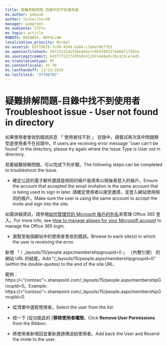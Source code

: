 ```yaml
---
title: 疑難排解問題-目錄中找不到使用者
ms.author: pebaum
author: Techwriter40
manager: pamgreen
ms.audience: ITPro
ms.topic: article
ROBOTS: NOINDEX, NOFOLLOW
localization_priority: Normal
ms.assetid: 63f7d676-7cd9-4549-ba84-c3a8a7867f63
ms.openlocfilehash: 59713231da25be441e7c05d788337e66bf17265a
ms.sourcegitcommit: b43f77221f47b50c41197a448a9c26c423ce1ad5
ms.translationtype: MT
ms.contentlocale: zh-TW
ms.lasthandoff: 11/15/2019
ms.locfileid: "37768792"
---
```

# <a name="troubleshoot-issue---user-not-found-in-directory"></a><span data-ttu-id="77363-102">疑難排解問題-目錄中找不到使用者</span><span class="sxs-lookup"><span data-stu-id="77363-102">Troubleshoot issue - User not found in directory</span></span>

<span data-ttu-id="77363-103">如果使用者會收到錯誤訊息 「 使用者找不到 」 目錄中，請嘗試再次其中問題類型是使用者不在目錄中。</span><span class="sxs-lookup"><span data-stu-id="77363-103">If users are receiving error message "user can't be found" in the directory, please try again where the Issue Type is User not in directory.</span></span>

<span data-ttu-id="77363-104">若要疑難排解問題，可以完成下列步驟。</span><span class="sxs-lookup"><span data-stu-id="77363-104">The following steps can be completed to troubleshoot the issue.</span></span>

- <span data-ttu-id="77363-105">確定公認的電子郵件邀請是相同的帳戶是用來以稍後再登入的帳戶。</span><span class="sxs-lookup"><span data-stu-id="77363-105">Ensure the account that accepted the email invitation is the same account that is being used to sign in later.</span></span> <span data-ttu-id="77363-106">請確定使用者以接受邀請，並登入網站使用相同的帳戶。</span><span class="sxs-lookup"><span data-stu-id="77363-106">Make sure the user is using the same account to accept the invite and sign into the site.</span></span> 

<span data-ttu-id="77363-107">如需詳細資訊，請參閱[如何管理您的 Microsoft 帳戶的別名</a>來管理 Office 365 登入](https://support.microsoft.com/help/12407/microsoft-account-how-to-manage-aliases)。</span><span class="sxs-lookup"><span data-stu-id="77363-107">For more info, see [How to manage aliases for your Microsoft account</a> to manage the Office 365 login](https://support.microsoft.com/help/12407/microsoft-account-how-to-manage-aliases).</span></span> 

- <span data-ttu-id="77363-108">瀏覽至每個網站中的使用者會收到錯誤。</span><span class="sxs-lookup"><span data-stu-id="77363-108">Browse to each site(s) in which the user is receiving the error.</span></span> 

<span data-ttu-id="77363-109">新增 「 / _layouts/15/people.aspx/membershipgroupid=0 」 （內雙引號） 的網站 URL 的結尾。</span><span class="sxs-lookup"><span data-stu-id="77363-109">Add "/_layouts/15/people.aspx/membershipgroupid=0" (within the double-quotes) to the end of the site URL.</span></span> 

<span data-ttu-id="77363-110">範例： https://<"contoso">.sharepoint.com/_layouts/15/people.aspx/membershipGroupId=0。</span><span class="sxs-lookup"><span data-stu-id="77363-110">Example: https://<"contoso">.sharepoint.com/_layouts/15/people.aspx/membershipGroupId=0.</span></span>

- <span data-ttu-id="77363-111">從清單中選取使用者。</span><span class="sxs-lookup"><span data-stu-id="77363-111">Select the user from the list.</span></span>

- <span data-ttu-id="77363-112">按一下 [從功能區的 [**移除使用者權限**。</span><span class="sxs-lookup"><span data-stu-id="77363-112">Click **Remove User Permissions** from the Ribbon.</span></span> 
-  <span data-ttu-id="77363-113">將使用者新增回並重新邀請傳送給使用者。</span><span class="sxs-lookup"><span data-stu-id="77363-113">Add back the User and Resend the invite to the user.</span></span>

